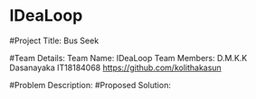 # IDeaLoop

#Project Title: Bus Seek

#Team Details:
    Team Name: IDeaLoop
    Team Members:
        D.M.K.K Dasanayaka  IT18184068   https://github.com/kolithakasun

#Problem Description:
#Proposed Solution: